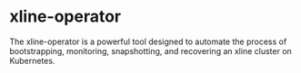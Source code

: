 # xline-operator

The xline-operator is a powerful tool designed to automate the process of bootstrapping, monitoring, snapshotting, and
recovering an xline cluster on Kubernetes.
